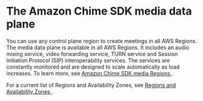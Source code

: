 # The Amazon Chime SDK media data plane<a name="media-data-plane"></a>

You can use any control plane region to create meetings in all AWS Regions\. The media data plane is available in all AWS Regions\. It includes an audio mixing service, video forwarding service, TURN service and Session Initiation Protocol \(SIP\) interoperability services\. The services are constantly monitored and are designed to scale automatically as load increases\. To learn more, see [ Amazon Chime SDK media Regions ](https://docs.aws.amazon.com/chime-sdk/latest/dg/chime-sdk-meetings-regions.html)\. 

 For a current list of Regions and Availability Zones, see [ Regions and Availability Zones ](http://aws.amazon.com/https://aws.amazon.com/about-aws/global-infrastructure/regions_az/)\. 